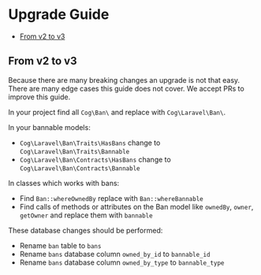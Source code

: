 # Upgrade Guide

- [From v2 to v3](#from-v2-to-v3)

## From v2 to v3

Because there are many breaking changes an upgrade is not that easy. There are many edge cases this guide does not cover.
We accept PRs to improve this guide.

In your project find all `Cog\Ban\` and replace with `Cog\Laravel\Ban\`.

In your bannable models:

- `Cog\Laravel\Ban\Traits\HasBans` change to `Cog\Laravel\Ban\Traits\Bannable`
- `Cog\Laravel\Ban\Contracts\HasBans` change to `Cog\Laravel\Ban\Contracts\Bannable`

In classes which works with bans:

- Find `Ban::whereOwnedBy` replace with `Ban::whereBannable`
- Find calls of methods or attributes on the Ban model like `ownedBy`, `owner`, `getOwner` and replace them with `bannable`

These database changes should be performed:

- Rename `ban` table to `bans`
- Rename `bans` database column `owned_by_id` to `bannable_id`
- Rename `bans` database column `owned_by_type` to `bannable_type`
